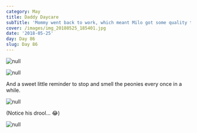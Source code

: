 ```yaml
---
category: May
title: Daddy Daycare
subTitle: 'Mommy went back to work, which meant Milo got some quality time with Dad.  '
cover: /images/img_20180525_185401.jpg
date: '2018-05-25'
day: Day 86
slug: Day 86
---
```

![null](/images/img_20180525_185401.jpg)

![null](/images/img_20180525_115739.jpg)

And a sweet little reminder to stop and smell the peonies every once in a while.  

![null](/images/mvimg_20180525_195237~2.jpg)

(Notice his drool... 😂)

![null](/images/img_20180525_195225.jpg)
